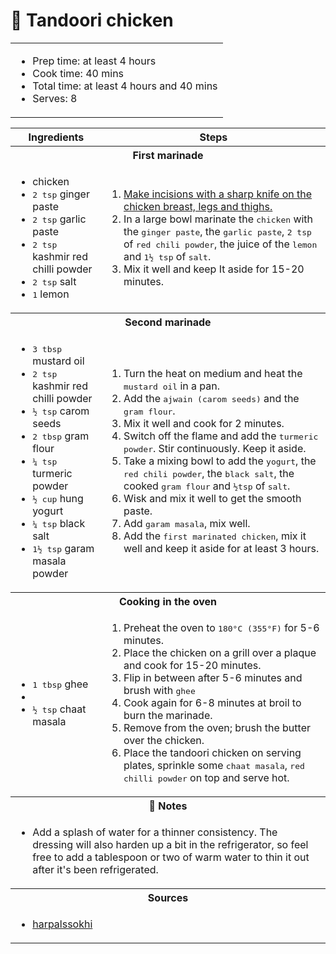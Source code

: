 # 🍗 Tandoori chicken

<table class="table table-striped">
    <tr>
        <td colspan="2">
        <ul>
            <li>Prep time: at least 4 hours</li>
            <li>Cook time: 40 mins</li>
            <li>Total time: at least 4 hours and 40 mins</li>
            <li>Serves: 8</li>
        </ul>
        </td>
    </tr>
</table>

<table class="table table-striped">
  <thead>
    <tr>
      <th scope="col">Ingredients</th>
      <th scope="col">Steps</th>
    </tr>
  </thead>
  <tbody>
    <tr>
      <th colspan="2">First marinade</th>
    </tr>
    <tr>
      <td scope="row">
        <ul>
            <li>chicken</li>
            <li><samp>2 tsp</samp> ginger paste</li>
            <li><samp>2 tsp</samp> garlic paste</li>
            <li><samp>2 tsp</samp> kashmir red chilli powder</li>
            <li><samp>2 tsp</samp> salt</li>
            <li><samp>1</samp> lemon</li>
        </ul>
      </td>
      <td>
        <ol>
            <li><a href="http://harpalssokhi.com/recipe/how-to-cut-chicken-for-tandoori/" target="_blank">Make incisions with a sharp knife on the chicken breast, legs and thighs.</a></li>
            <li>In a large bowl marinate the <samp>chicken</samp> with the <samp>ginger paste</samp>, the <samp>garlic paste</samp>, <samp>2 tsp</samp> of <samp>red chili powder</samp>, the juice of the <samp>lemon</samp> and <samp>1½ tsp</samp> of <samp>salt</samp>.</li>
            <li>Mix it well and keep It aside for 15-20 minutes.</li>
        </ol>
      </td>
    </tr>
    <tr>
      <th colspan="2">Second marinade</th>
    </tr>
    <tr>
      <td scope="row">
        <ul>
            <li><samp>3 tbsp</samp> mustard oil</li>
            <li><samp>2 tsp</samp> kashmir red chilli powder</li>
            <li><samp>½ tsp</samp> carom seeds</li>
            <li><samp>2 tbsp</samp> gram flour</li>
            <li><samp>¼ tsp</samp> turmeric powder</li>
            <li><samp>½ cup</samp> hung yogurt</li>
            <li><samp>¼ tsp</samp> black salt</li>
            <li><samp>1½ tsp</samp> garam masala powder</li>
        </ul>
      </td>
      <td>
        <ol>
            <li>Turn the heat on medium and heat the <samp>mustard oil</samp> in a pan.</li>
            <li>Add the <samp>ajwain (carom seeds)</samp> and the <samp>gram flour</samp>.</li>
            <li>Mix it well and cook for 2 minutes.</li>
            <li>Switch off the flame and add the <samp>turmeric powder</samp>. Stir continuously. Keep it aside.</li>
            <li>Take a mixing bowl to add the <samp>yogurt</samp>, the <samp>red chili powder</samp>, the <samp>black salt</samp>, the cooked <samp>gram flour</samp> and <samp>½tsp</samp> of <samp>salt</samp>.</li>
            <li>Wisk and mix it well to get the smooth paste.</li>
            <li>Add <samp>garam masala</samp>, mix well.</li>
            <li>Add the <samp>first marinated chicken</samp>, mix it well and keep it aside for at least 3 hours.</li>
        </ol>
      </td>
    </tr>
    <tr>
      <th colspan="2">Cooking in the oven</th>
    </tr>
    <tr>
      <td scope="row">
        <ul>
            <li><samp>1 tbsp</samp> ghee</li>
            <li><li><samp>½ tsp</samp> chaat masala</li></li>
        </ul>
      </td>
      <td>
        <ol>
            <li>Preheat the oven to <samp>180°C (355°F)</samp> for 5-6 minutes.</li>
            <li>Place the chicken on a grill over a plaque and cook for 15-20 minutes.</li>
            <li>Flip in between after 5-6 minutes and brush with <samp>ghee</samp></li>
            <li>Cook again for 6-8 minutes at broil to burn the marinade.</li>
            <li>Remove from the oven; brush the butter over the chicken.</li>
            <li>Place the tandoori chicken on serving plates, sprinkle some <samp>chaat masala</samp>, <samp>red chilli powder</samp> on top and serve hot.</li>
        </ol>
      </td>
    </tr>
    <tr>
      <th colspan="2">📝 Notes</th>
    </tr>
    <tr>
      <td colspan="2">
        <ul>
            <li>Add a splash of water for a thinner consistency. The dressing will also harden up a bit in the refrigerator, so feel free to add a tablespoon or two of warm water to thin it out after it's been refrigerated.</li>
        </ul>
      </td>
    </tr>
    <tr>
      <th colspan="2">Sources</th>
    </tr>
    <tr>
      <td colspan="2">
        <ul>
            <li><a href="https://harpalssokhi.com/recipe/tandoori-chicken-in-oven/" target="_blank">harpalssokhi</a></li>
        </ul>
      </td>
    </tr>
  </tbody>
</table>
